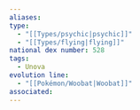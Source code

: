 ```yaml
---
aliases: 
type:
  - "[[Types/psychic|psychic]]"
  - "[[Types/flying|flying]]"
national dex number: 528
tags:
  - Unova
evolution line:
  - "[[Pokémon/Woobat|Woobat]]"
associated: 
---
```

